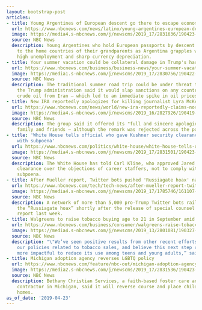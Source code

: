 ```yaml
---
layout: bootstrap-post
articles:
- title: Young Argentines of European descent go there to escape economic uncertainty
  url: https://www.nbcnews.com/news/latino/young-argentines-european-descent-go-there-escape-economic-uncertainty-n997501
  image: https://media4.s-nbcnews.com/j/newscms/2019_17/2831636/190423-tomas-ruiz-ew-1107a_28ed14f32153d481cff2507d431fab26.nbcnews-fp-1200-630.jpg
  source: NBC News
  description: Young Argentines who hold European passports by descent are returning
    to the home countries of their grandparents as Argentina grapples with inflation,
    high unemployment and sharp currency depreciation.
- title: Your summer vacation could be collateral damage in Trump's hard line on Iran
  url: https://www.nbcnews.com/business/business-news/your-summer-vacation-could-be-collateral-damage-trump-s-hard-n997526
  image: https://media1.s-nbcnews.com/j/newscms/2019_17/2830756/190422-gas-prices-ac-552p_f67a06958c8e570f6b4fad6ccc6eaa9b.nbcnews-fp-1200-630.jpg
  source: NBC News
  description: The traditional summer road trip could be under threat this year after
    the Trump administration said it would slap sanctions on any country that imported
    crude oil from Iran — which led to an immediate spike in oil prices.
- title: New IRA reportedly apologizes for killing journalist Lyra McKee
  url: https://www.nbcnews.com/news/world/new-ira-reportedly-claims-northern-ireland-killing-lyra-mckee-n997426
  image: https://media4.s-nbcnews.com/j/newscms/2019_16/2827926/190419-lyra-mckee-ew-1253p_38fd8d7978aea9be799c482181c4b5f9.nbcnews-fp-1200-630.jpg
  source: NBC News
  description: The group said it offered its "full and sincere apologies" to McKee's
    family and friends — although the remark was rejected across the political spectrum.
- title: 'White House tells official who gave Kushner security clearance: Don''t comply
    with subpoena'
  url: https://www.nbcnews.com/politics/white-house/white-house-tells-official-who-gave-kushner-security-clearance-don-n997476
  image: https://media4.s-nbcnews.com/j/newscms/2019_17/2831501/190423-elijah-cummings-mc-1432_094259b6e0e6545706c33d928a051c95.nbcnews-fp-1200-630.JPG
  source: NBC News
  description: The White House has told Carl Kline, who approved Jared Kushner’s security
    clearance over the objections of career staffers, not to comply with a congressional
    subpoena.
- title: After Mueller report, Twitter bots pushed 'Russiagate hoax' narrative
  url: https://www.nbcnews.com/tech/tech-news/after-mueller-report-twitter-bots-pushed-russiagate-hoax-narrative-n997441
  image: https://media4.s-nbcnews.com/j/newscms/2019_17/1785746/161107-twitter-jpo-1216p_32862ca1ed42da1d0aeb63f9ff31d373.nbcnews-fp-1200-630.jpg
  source: NBC News
  description: A network of more than 5,000 pro-Trump Twitter bots railed against
    the “Russiagate hoax” shortly after the release of special counsel Robert Mueller’s
    report last week.
- title: Walgreens to raise tobacco buying age to 21 in September amid FDA pressure
  url: https://www.nbcnews.com/business/consumer/walgreens-raise-tobacco-buying-age-21-september-amid-fda-pressure-n997506
  image: https://media4.s-nbcnews.com/j/newscms/2019_13/2801081/190327-walgreens-cs-200p_4471223995ce8f5ef8abdd6b97491357.nbcnews-fp-1200-630.jpg
  source: NBC News
  description: "\"We’ve seen positive results from other recent efforts to strengthen
    our policies related to tobacco sales, and believe this next step can be even
    more impactful to reduce its use among teens and young adults,” said Walgreens."
- title: Michigan adoption agency reverses LGBTQ policy
  url: https://www.nbcnews.com/feature/nbc-out/michigan-adoption-agency-reverses-lgbtq-policy-n997491
  image: https://media2.s-nbcnews.com/j/newscms/2019_17/2831536/190423-bethany-christian-services-ew-1003a_1a80b5388bc3de2a2b2eeda1d4c1090a.nbcnews-fp-1200-630.jpg
  source: NBC News
  description: Bethany Christian Services, a faith-based foster care and adoption
    contractor in Michigan, said it will reverse course and place children in LGBTQ
    homes.
as_of_date: '2019-04-23'
---
```



